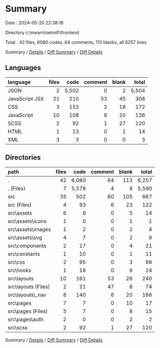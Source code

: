 # Summary

Date : 2024-05-20 22:38:16

Directory c:\\mearn\\netmifi\\frontend

Total : 42 files,  6080 codes, 64 comments, 113 blanks, all 6257 lines

Summary / [Details](details.md) / [Diff Summary](diff.md) / [Diff Details](diff-details.md)

## Languages
| language | files | code | comment | blank | total |
| :--- | ---: | ---: | ---: | ---: | ---: |
| JSON | 2 | 5,502 | 0 | 2 | 5,504 |
| JavaScript JSX | 21 | 210 | 53 | 45 | 308 |
| CSS | 3 | 152 | 2 | 18 | 172 |
| JavaScript | 10 | 108 | 8 | 20 | 136 |
| SCSS | 2 | 92 | 1 | 27 | 120 |
| HTML | 1 | 13 | 0 | 1 | 14 |
| XML | 3 | 3 | 0 | 0 | 3 |

## Directories
| path | files | code | comment | blank | total |
| :--- | ---: | ---: | ---: | ---: | ---: |
| . | 42 | 6,080 | 64 | 113 | 6,257 |
| . (Files) | 7 | 5,578 | 4 | 8 | 5,590 |
| src | 35 | 502 | 60 | 105 | 667 |
| src (Files) | 4 | 93 | 6 | 23 | 122 |
| src\\assets | 6 | 9 | 0 | 5 | 14 |
| src\\assets\\icons | 1 | 0 | 0 | 1 | 1 |
| src\\assets\\images | 1 | 2 | 0 | 2 | 4 |
| src\\assets\\svg | 4 | 7 | 0 | 2 | 9 |
| src\\components | 2 | 17 | 0 | 4 | 21 |
| src\\constants | 1 | 10 | 0 | 1 | 11 |
| src\\css | 2 | 95 | 0 | 3 | 98 |
| src\\hooks | 1 | 18 | 0 | 6 | 24 |
| src\\layouts | 10 | 161 | 53 | 26 | 240 |
| src\\layouts (Files) | 2 | 21 | 47 | 6 | 74 |
| src\\layouts\\_nav | 8 | 140 | 6 | 20 | 166 |
| src\\pages | 7 | 7 | 0 | 10 | 17 |
| src\\pages (Files) | 5 | 7 | 0 | 8 | 15 |
| src\\pages\\auth | 2 | 0 | 0 | 2 | 2 |
| src\\scss | 2 | 92 | 1 | 27 | 120 |

Summary / [Details](details.md) / [Diff Summary](diff.md) / [Diff Details](diff-details.md)